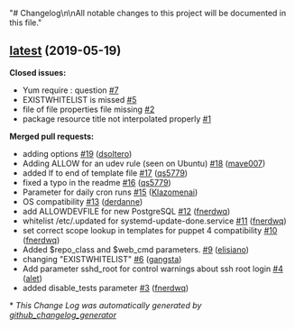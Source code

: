 "# Changelog\n\nAll notable changes to this project will be documented in this file."

## [latest](https://github.com/thbe/puppet-rkhunter/tree/latest) (2019-05-19)
**Closed issues:**

- Yum require : question [\#7](https://github.com/thbe/puppet-rkhunter/issues/7)
- EXISTWHITELIST is missed [\#5](https://github.com/thbe/puppet-rkhunter/issues/5)
- file of file properties file missing [\#2](https://github.com/thbe/puppet-rkhunter/issues/2)
- package resource title not interpolated properly [\#1](https://github.com/thbe/puppet-rkhunter/issues/1)

**Merged pull requests:**

- adding options [\#19](https://github.com/thbe/puppet-rkhunter/pull/19) ([dsoltero](https://github.com/dsoltero))
- Adding ALLOW for an udev rule \(seen on Ubuntu\) [\#18](https://github.com/thbe/puppet-rkhunter/pull/18) ([mave007](https://github.com/mave007))
- added lf to end of template file [\#17](https://github.com/thbe/puppet-rkhunter/pull/17) ([qs5779](https://github.com/qs5779))
- fixed a typo in the readme [\#16](https://github.com/thbe/puppet-rkhunter/pull/16) ([qs5779](https://github.com/qs5779))
- Parameter for daily cron runs [\#15](https://github.com/thbe/puppet-rkhunter/pull/15) ([Klazomenai](https://github.com/Klazomenai))
- OS compatibility [\#13](https://github.com/thbe/puppet-rkhunter/pull/13) ([derdanne](https://github.com/derdanne))
- add ALLOWDEVFILE for new PostgreSQL [\#12](https://github.com/thbe/puppet-rkhunter/pull/12) ([fnerdwq](https://github.com/fnerdwq))
- whitelist /etc/.updated for systemd-update-done.service [\#11](https://github.com/thbe/puppet-rkhunter/pull/11) ([fnerdwq](https://github.com/fnerdwq))
- set correct scope lookup in templates for puppet 4 compatibility [\#10](https://github.com/thbe/puppet-rkhunter/pull/10) ([fnerdwq](https://github.com/fnerdwq))
- Added $repo\_class and $web\_cmd parameters. [\#9](https://github.com/thbe/puppet-rkhunter/pull/9) ([elisiano](https://github.com/elisiano))
- changing "EXISTWHITELIST" [\#6](https://github.com/thbe/puppet-rkhunter/pull/6) ([gangsta](https://github.com/gangsta))
- Add parameter sshd\_root for control warnings about ssh root login [\#4](https://github.com/thbe/puppet-rkhunter/pull/4) ([alet](https://github.com/alet))
- added disable\_tests parameter [\#3](https://github.com/thbe/puppet-rkhunter/pull/3) ([fnerdwq](https://github.com/fnerdwq))



\* *This Change Log was automatically generated by [github_changelog_generator](https://github.com/skywinder/Github-Changelog-Generator)*